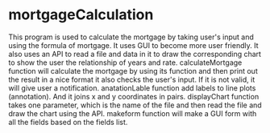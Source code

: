 # mortgageCalculation
This program is used to calculate the mortgage by taking user's input and using the formula of mortgage. It uses GUI to become more user friendly. It also uses an API to read a file and data in it to draw the corresponding chart to show the user the relationship of years and rate. 
calculateMortgage function will calculate the mortgage by using its function and then print out the result in a nice format it also checks the user's input. If it is not valid, it will give user a notification.
anatationLable function add labels to line plots (annotation). And it joins x and y coordinates in pairs.
displayChart function takes one parameter, which is the name of the file and then read the file and draw the chart using the API.
makeform function will make a GUI form with all the fields based on the fields list.
